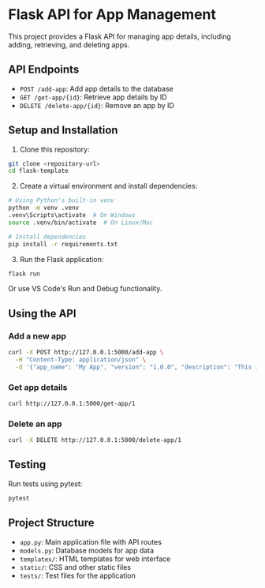 # Flask API for App Management

This project provides a Flask API for managing app details, including adding, retrieving, and deleting apps.

## API Endpoints

- `POST /add-app`: Add app details to the database
- `GET /get-app/{id}`: Retrieve app details by ID
- `DELETE /delete-app/{id}`: Remove an app by ID

## Setup and Installation

1. Clone this repository:
```bash
git clone <repository-url>
cd flask-template
```

2. Create a virtual environment and install dependencies:
```bash
# Using Python's built-in venv
python -m venv .venv
.venv\Scripts\activate  # On Windows
source .venv/bin/activate  # On Linux/Mac

# Install dependencies
pip install -r requirements.txt
```

3. Run the Flask application:
```bash
flask run
```
Or use VS Code's Run and Debug functionality.

## Using the API

### Add a new app
```bash
curl -X POST http://127.0.0.1:5000/add-app \
  -H "Content-Type: application/json" \
  -d '{"app_name": "My App", "version": "1.0.0", "description": "This is my app"}'
```

### Get app details
```bash
curl http://127.0.0.1:5000/get-app/1
```

### Delete an app
```bash
curl -X DELETE http://127.0.0.1:5000/delete-app/1
```

## Testing

Run tests using pytest:
```bash
pytest
```

## Project Structure

- `app.py`: Main application file with API routes
- `models.py`: Database models for app data
- `templates/`: HTML templates for web interface
- `static/`: CSS and other static files
- `tests/`: Test files for the application
